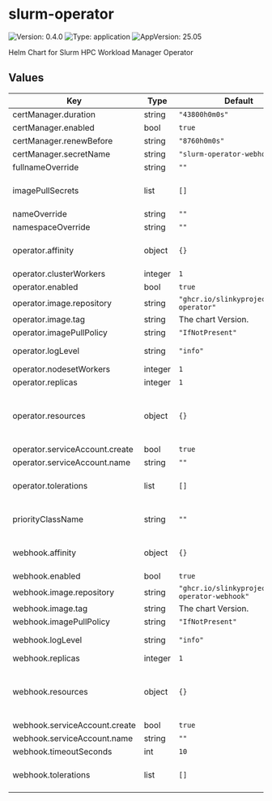 # slurm-operator

![Version: 0.4.0](https://img.shields.io/badge/Version-0.4.0-informational?style=flat-square) ![Type: application](https://img.shields.io/badge/Type-application-informational?style=flat-square) ![AppVersion: 25.05](https://img.shields.io/badge/AppVersion-25.05-informational?style=flat-square)

Helm Chart for Slurm HPC Workload Manager Operator

## Values

| Key | Type | Default | Description |
|-----|------|---------|-------------|
| certManager.duration | string | `"43800h0m0s"` |  Duration of certificate life. |
| certManager.enabled | bool | `true` |  Enables cert-manager for certificate management. |
| certManager.renewBefore | string | `"8760h0m0s"` |  Certificate renewal time. Should be before the expiration. |
| certManager.secretName | string | `"slurm-operator-webhook-ca"` |  The secret to be (created and) mounted. |
| fullnameOverride | string | `""` |  Overrides the full name of the release. |
| imagePullSecrets | list | `[]` |  Sets the image pull secrets. Ref: https://kubernetes.io/docs/tasks/configure-pod-container/pull-image-private-registry/ |
| nameOverride | string | `""` |  Overrides the name of the release. |
| namespaceOverride | string | `""` |  Overrides the namespace of the release. |
| operator.affinity | object | `{}` |  Set affinity for Kubernetes Pod scheduling. Ref: https://kubernetes.io/docs/concepts/scheduling-eviction/assign-pod-node/#affinity-and-anti-affinity |
| operator.clusterWorkers | integer | `1` |  Set the max concurrent workers for the Cluster controller. |
| operator.enabled | bool | `true` |  Enables the operator. |
| operator.image.repository | string | `"ghcr.io/slinkyproject/slurm-operator"` |  Sets the image repository to use. |
| operator.image.tag | string | The chart Version. |  Sets the image tag to use. |
| operator.imagePullPolicy | string | `"IfNotPresent"` |  Set the image pull policy. |
| operator.logLevel | string | `"info"` |  Set the log level by string (e.g. error, info, debug) or number (e.g. 1..5). |
| operator.nodesetWorkers | integer | `1` |  Set the max concurrent workers for the NodeSet controller. |
| operator.replicas | integer | `1` |  Set the number of replicas to deploy. |
| operator.resources | object | `{}` |  Set container resource requests and limits for Kubernetes Pod scheduling. Ref: https://kubernetes.io/docs/concepts/configuration/manage-resources-containers/#resource-requests-and-limits-of-pod-and-container |
| operator.serviceAccount.create | bool | `true` |  Allows chart to create the service account. |
| operator.serviceAccount.name | string | `""` |  Set the service account to use (and create). |
| operator.tolerations | list | `[]` |  Configure pod tolerations. Ref: https://kubernetes.io/docs/concepts/scheduling-eviction/taint-and-toleration/ |
| priorityClassName | string | `""` |  Set the priority class to use. Ref: https://kubernetes.io/docs/concepts/scheduling-eviction/pod-priority-preemption/#priorityclass |
| webhook.affinity | object | `{}` |  Set affinity for Kubernetes Pod scheduling. Ref: https://kubernetes.io/docs/concepts/scheduling-eviction/assign-pod-node/#affinity-and-anti-affinity |
| webhook.enabled | bool | `true` |  Enables the webhook. |
| webhook.image.repository | string | `"ghcr.io/slinkyproject/slurm-operator-webhook"` |  Sets the image repository to use. |
| webhook.image.tag | string | The chart Version. |  Sets the image tag to use. |
| webhook.imagePullPolicy | string | `"IfNotPresent"` |  Set the image pull policy. |
| webhook.logLevel | string | `"info"` |  Set the log level by string (e.g. error, info, debug) or number (e.g. 1..5). |
| webhook.replicas | integer | `1` |  Set the number of replicas to deploy. |
| webhook.resources | object | `{}` |  Set container resource requests and limits for Kubernetes Pod scheduling. Ref: https://kubernetes.io/docs/concepts/configuration/manage-resources-containers/#resource-requests-and-limits-of-pod-and-container |
| webhook.serviceAccount.create | bool | `true` |  Allows chart to create the service account. |
| webhook.serviceAccount.name | string | `""` |  Set the service account to use (and create). |
| webhook.timeoutSeconds | int | `10` |  Set the timeout period for calls. |
| webhook.tolerations | list | `[]` |  Configure pod tolerations. Ref: https://kubernetes.io/docs/concepts/scheduling-eviction/taint-and-toleration/ |

